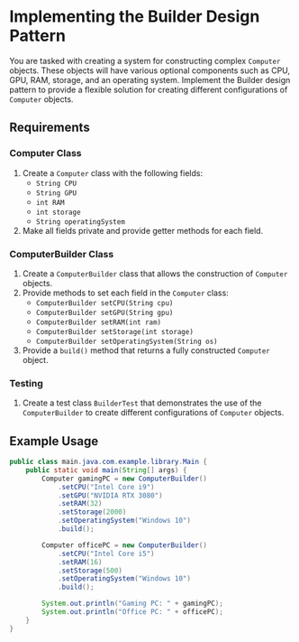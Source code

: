 # Implementing the Builder Design Pattern

You are tasked with creating a system for constructing complex `Computer` objects. These objects will have various optional components such as CPU, GPU, RAM, storage, and an operating system. Implement the Builder design pattern to provide a flexible solution for creating different configurations of `Computer` objects.

## Requirements

### Computer Class

1. Create a `Computer` class with the following fields:
    - `String CPU`
    - `String GPU`
    - `int RAM`
    - `int storage`
    - `String operatingSystem`
2. Make all fields private and provide getter methods for each field.

### ComputerBuilder Class

1. Create a `ComputerBuilder` class that allows the construction of `Computer` objects.
2. Provide methods to set each field in the `Computer` class:
    - `ComputerBuilder setCPU(String cpu)`
    - `ComputerBuilder setGPU(String gpu)`
    - `ComputerBuilder setRAM(int ram)`
    - `ComputerBuilder setStorage(int storage)`
    - `ComputerBuilder setOperatingSystem(String os)`
3. Provide a `build()` method that returns a fully constructed `Computer` object.

### Testing

1. Create a test class `BuilderTest` that demonstrates the use of the `ComputerBuilder` to create different configurations of `Computer` objects.

## Example Usage

```java
public class main.java.com.example.library.Main {
    public static void main(String[] args) {
        Computer gamingPC = new ComputerBuilder()
            .setCPU("Intel Core i9")
            .setGPU("NVIDIA RTX 3080")
            .setRAM(32)
            .setStorage(2000)
            .setOperatingSystem("Windows 10")
            .build();

        Computer officePC = new ComputerBuilder()
            .setCPU("Intel Core i5")
            .setRAM(16)
            .setStorage(500)
            .setOperatingSystem("Windows 10")
            .build();

        System.out.println("Gaming PC: " + gamingPC);
        System.out.println("Office PC: " + officePC);
    }
}
